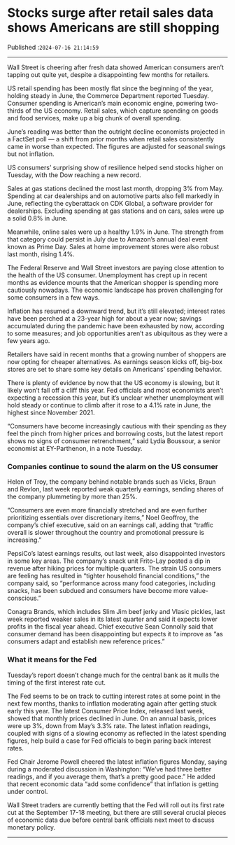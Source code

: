 # Stocks surge after retail sales data shows Americans are still shopping

Published :`2024-07-16 21:14:59`

---

Wall Street is cheering after fresh data showed American consumers aren’t tapping out quite yet, despite a disappointing few months for retailers.

US retail spending has been mostly flat since the beginning of the year, holding steady in June, the Commerce Department reported Tuesday. Consumer spending is American’s main economic engine, powering two-thirds of the US economy. Retail sales, which capture spending on goods and food services, make up a big chunk of overall spending.

June’s reading was better than the outright decline economists projected in a FactSet poll — a shift from prior months when retail sales consistently came in worse than expected. The figures are adjusted for seasonal swings but not inflation.

US consumers’ surprising show of resilience helped send stocks higher on Tuesday, with the Dow reaching a new record.

Sales at gas stations declined the most last month, dropping 3% from May. Spending at car dealerships and on automotive parts also fell markedly in June, reflecting the cyberattack on CDK Global, a software provider for dealerships. Excluding spending at gas stations and on cars, sales were up a solid 0.8% in June.

Meanwhile, online sales were up a healthy 1.9% in June. The strength from that category could persist in July due to Amazon’s annual deal event known as Prime Day. Sales at home improvement stores were also robust last month, rising 1.4%.

The Federal Reserve and Wall Street investors are paying close attention to the health of the US consumer. Unemployment has crept up in recent months as evidence mounts that the American shopper is spending more cautiously nowadays. The economic landscape has proven challenging for some consumers in a few ways.

Inflation has resumed a downward trend, but it’s still elevated; interest rates have been perched at a 23-year high for about a year now; savings accumulated during the pandemic have been exhausted by now, according to some measures; and job opportunities aren’t as ubiquitous as they were a few years ago.

Retailers have said in recent months that a growing number of shoppers are now opting for cheaper alternatives. As earnings season kicks off, big-box stores are set to share some key details on Americans’ spending behavior.

There is plenty of evidence by now that the US economy is slowing, but it likely won’t fall off a cliff this year. Fed officials and most economists aren’t expecting a recession this year, but it’s unclear whether unemployment will hold steady or continue to climb after it rose to a 4.1% rate in June, the highest since November 2021.

“Consumers have become increasingly cautious with their spending as they feel the pinch from higher prices and borrowing costs, but the latest report shows no signs of consumer retrenchment,” said Lydia Boussour, a senior economist at EY-Parthenon, in a note Tuesday.

### Companies continue to sound the alarm on the US consumer

Helen of Troy, the company behind notable brands such as Vicks, Braun and Revlon, last week reported weak quarterly earnings, sending shares of the company plummeting by more than 25%.

“Consumers are even more financially stretched and are even further prioritizing essentials over discretionary items,” Noel Geoffroy, the company’s chief executive, said on an earnings call, adding that “traffic overall is slower throughout the country and promotional pressure is increasing.”

PepsiCo’s latest earnings results, out last week, also disappointed investors in some key areas. The company’s snack unit Frito-Lay posted a dip in revenue after hiking prices for multiple quarters. The strain US consumers are feeling has resulted in “tighter household financial conditions,” the company said, so “performance across many food categories, including snacks, has been subdued and consumers have become more value-conscious.”

Conagra Brands, which includes Slim Jim beef jerky and Vlasic pickles, last week reported weaker sales in its latest quarter and said it expects lower profits in the fiscal year ahead. Chief executive Sean Connolly said that consumer demand has been disappointing but expects it to improve as “as consumers adapt and establish new reference prices.”

### What it means for the Fed

Tuesday’s report doesn’t change much for the central bank as it mulls the timing of the first interest rate cut.

The Fed seems to be on track to cutting interest rates at some point in the next few months, thanks to inflation moderating again after getting stuck early this year. The latest Consumer Price Index, released last week, showed that monthly prices declined in June. On an annual basis, prices were up 3%, down from May’s 3.3% rate. The latest inflation readings, coupled with signs of a slowing economy as reflected in the latest spending figures, help build a case for Fed officials to begin paring back interest rates.

Fed Chair Jerome Powell cheered the latest inflation figures Monday, saying during a moderated discussion in Washington: “We’ve had three better readings, and if you average them, that’s a pretty good pace.” He added that recent economic data “add some confidence” that inflation is getting under control.

Wall Street traders are currently betting that the Fed will roll out its first rate cut at the September 17-18 meeting, but there are still several crucial pieces of economic data due before central bank officials next meet to discuss monetary policy.

---

